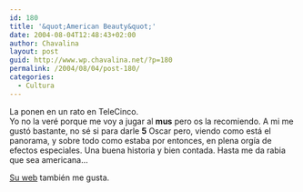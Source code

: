 ```yaml
---
id: 180
title: '&quot;American Beauty&quot;'
date: 2004-08-04T12:48:43+02:00
author: Chavalina
layout: post
guid: http://www.wp.chavalina.net/?p=180
permalink: /2004/08/04/post-180/
categories:
  - Cultura
---
```

La ponen en un rato en TeleCinco.  
Yo no la ver&eacute; porque me voy a jugar al **mus** pero os la recomiendo. A mi me gust&oacute; bastante, no s&eacute; si para darle **5** Oscar pero, viendo como est&aacute; el panorama, y sobre todo como estaba por entonces, en plena org&iacute;a de efectos especiales. Una buena historia y bien contada. Hasta me da rabia que sea americana&#8230;

<a href=http://www.dreamworks.com/ab/ target=&prime;_blank&prime;>Su web</a> tambi&eacute;n me gusta.